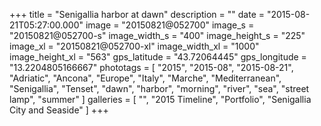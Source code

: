 +++
title = "Senigallia harbor at dawn"
description = ""
date = "2015-08-21T05:27:00.000"
image = "20150821@052700"
image_s = "20150821@052700-s"
image_width_s = "400"
image_height_s = "225"
image_xl = "20150821@052700-xl"
image_width_xl = "1000"
image_height_xl = "563"
gps_latitude = "43.72064445"
gps_longitude = "13.2204805166667"
phototags = [ "2015", "2015-08", "2015-08-21", "Adriatic", "Ancona", "Europe", "Italy", "Marche", "Mediterranean", "Senigallia", "Tenset", "dawn", "harbor", "morning", "river", "sea", "street lamp", "summer" ]
galleries = [ "", "2015 Timeline", "Portfolio", "Senigallia City and Seaside" ]
+++
